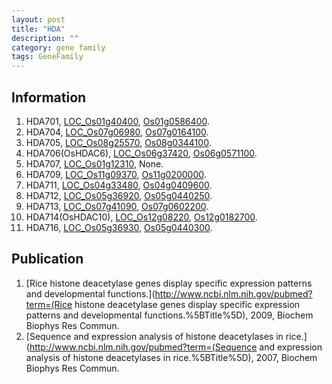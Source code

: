 ```yaml
---
layout: post
title: "HDA"
description: ""
category: gene family
tags: GeneFamily
---
```


## Information
1. HDA701, [LOC_Os01g40400](http://rice.plantbiology.msu.edu/cgi-bin/ORF_infopage.cgi?orf=LOC_Os01g40400), [Os01g0586400](http://rapdb.dna.affrc.go.jp/viewer/gbrowse_details/irgsp1?name=Os01g0586400).
2. HDA704, [LOC_Os07g06980](http://rice.plantbiology.msu.edu/cgi-bin/ORF_infopage.cgi?orf=LOC_Os07g06980), [Os07g0164100](http://rapdb.dna.affrc.go.jp/viewer/gbrowse_details/irgsp1?name=Os07g0164100).
3. HDA705, [LOC_Os08g25570](http://rice.plantbiology.msu.edu/cgi-bin/ORF_infopage.cgi?orf=LOC_Os08g25570), [Os08g0344100](http://rapdb.dna.affrc.go.jp/viewer/gbrowse_details/irgsp1?name=Os08g0344100).
4. HDA706(OsHDAC6), [LOC_Os06g37420](http://rice.plantbiology.msu.edu/cgi-bin/ORF_infopage.cgi?orf=LOC_Os06g37420), [Os06g0571100](http://rapdb.dna.affrc.go.jp/viewer/gbrowse_details/irgsp1?name=Os06g0571100).
5. HDA707, [LOC_Os01g12310](http://rice.plantbiology.msu.edu/cgi-bin/ORF_infopage.cgi?orf=LOC_Os01g12310), None.
6. HDA709, [LOC_Os11g09370](http://rice.plantbiology.msu.edu/cgi-bin/ORF_infopage.cgi?orf=LOC_Os11g09370), [Os11g0200000](http://rapdb.dna.affrc.go.jp/viewer/gbrowse_details/irgsp1?name=Os11g0200000).
7. HDA711, [LOC_Os04g33480](http://rice.plantbiology.msu.edu/cgi-bin/ORF_infopage.cgi?orf=LOC_Os04g33480), [Os04g0409600](http://rapdb.dna.affrc.go.jp/viewer/gbrowse_details/irgsp1?name=Os04g0409600).
8. HDA712, [LOC_Os05g36920](http://rice.plantbiology.msu.edu/cgi-bin/ORF_infopage.cgi?orf=LOC_Os05g36920), [Os05g0440250](http://rapdb.dna.affrc.go.jp/viewer/gbrowse_details/irgsp1?name=Os05g0440250).
9. HDA713, [LOC_Os07g41090](http://rice.plantbiology.msu.edu/cgi-bin/ORF_infopage.cgi?orf=LOC_Os07g41090), [Os07g0602200](http://rapdb.dna.affrc.go.jp/viewer/gbrowse_details/irgsp1?name=Os07g0602200).
10. HDA714(OsHDAC10), [LOC_Os12g08220](http://rice.plantbiology.msu.edu/cgi-bin/ORF_infopage.cgi?orf=LOC_Os12g08220), [Os12g0182700](http://rapdb.dna.affrc.go.jp/viewer/gbrowse_details/irgsp1?name=Os12g0182700).
11. HDA716, [LOC_Os05g36930](http://rice.plantbiology.msu.edu/cgi-bin/ORF_infopage.cgi?orf=LOC_Os05g36930), [Os05g0440300](http://rapdb.dna.affrc.go.jp/viewer/gbrowse_details/irgsp1?name=Os05g0440300).

## Publication
1. [Rice histone deacetylase genes display specific expression patterns and developmental functions.](http://www.ncbi.nlm.nih.gov/pubmed?term=(Rice histone deacetylase genes display specific expression patterns and developmental functions.%5BTitle%5D), 2009, Biochem Biophys Res Commun.
2. [Sequence and expression analysis of histone deacetylases in rice.](http://www.ncbi.nlm.nih.gov/pubmed?term=(Sequence and expression analysis of histone deacetylases in rice.%5BTitle%5D), 2007, Biochem Biophys Res Commun.


